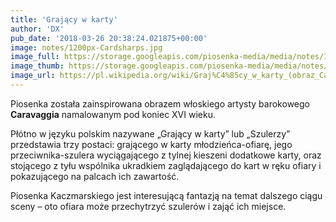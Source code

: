 ```yaml
---
title: 'Grający w karty'
author: 'DX'
pub_date: '2018-03-26 20:38:24.021875+00:00'
image: notes/1200px-Cardsharps.jpg
image_full: https://storage.googleapis.com/piosenka-media/media/notes/1200px-Cardsharps.jpg
image_thumb: https://storage.googleapis.com/piosenka-media/media/notes/1200px-Cardsharps.jpg.0x300_q85_upscale.jpg
image_url: https://pl.wikipedia.org/wiki/Graj%C4%85cy_w_karty_(obraz_Caravaggia)
---
```


Piosenka została zainspirowana obrazem włoskiego artysty barokowego **Caravaggia** namalowanym  pod koniec XVI wieku.

Płótno w języku polskim nazywane „Grający w karty” lub „Szulerzy” przedstawia trzy postaci: grającego w karty młodzieńca\-ofiarę, jego przeciwnika\-szulera wyciągającego z tylnej kieszeni dodatkowe karty, oraz stojącego z tyłu wspólnika ukradkiem zaglądającego do kart w ręku ofiary i pokazującego na palcach ich zawartość.

Piosenka Kaczmarskiego jest interesującą fantazją na temat dalszego ciągu sceny – oto ofiara może przechytrzyć szulerów i zająć ich miejsce.